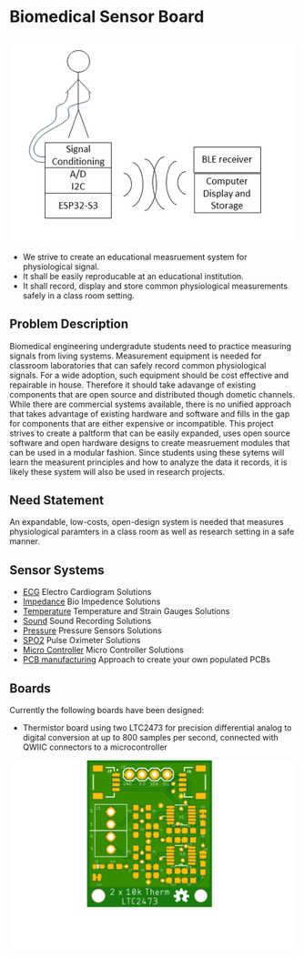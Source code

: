 # Biomedical Sensor Board

![alt text](./Concept.png)

- We strive to create an educational measruement system for physiological signal. 
- It shall be easily reproducable at an educational institution.
- It shall record, display and store common physiological measurements safely in a class room setting.

## Problem Description

Biomedical engineering undergradute students need to practice measuring signals from living systems.
Measurement equipment is needed for classroom laboratories that can safely record common physiological signals.
For a wide adoption, such equipment should be cost effective and repairable in house. 
Therefore it should take adavange of existing components that are open source and distributed though dometic channels.
While there are commercial systems available, there is no unified approach that takes advantage of existing hardware and software and fills in the gap for components that are either expensive or incompatible.
This project strives to create a paltform that can be easily expanded, uses open source software and open hardware designs to create measruement modules that can be used in a modular fashion.
Since students using these sytems will learn the measurent principles and how to analyze the data it records, it is likely these system will also be used in research projects.

## Need Statement

An expandable, low-costs, open-design system is needed that measures physiological paramters in a class room as well as research setting in a safe manner.

## Sensor Systems

- [ECG](ECG.md) Electro Cardiogram Solutions
- [Impedance](impedance.md) Bio Impedence Solutions
- [Temperature](temperature.md) Temperature and Strain Gauges Solutions
- [Sound](sound.md) Sound Recording Solutions
- [Pressure](pressure.md) Pressure Sensors Solutions
- [SPO2](spo2.md) Pulse Oximeter Solutions
- [Micro Controller](microcontroller.md) Micro Controller Solutions
- [PCB manufacturing](pcbmanufacturing.md) Approach to create your own populated PCBs

## Boards

Currently the following boards have been designed:
- Thermistor board using two LTC2473 for precision differential analog to digital conversion at up to 800 samples per second, connected with QWIIC connectors to a microcontroller

![alt text](./Thermistor_Board/LTC2473CDR1_top.png)
